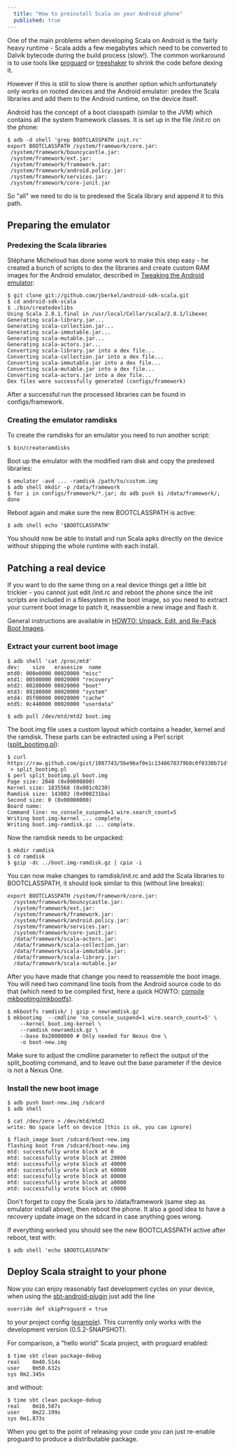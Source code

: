 ```yaml
---
  title: "How to preinstall Scala on your Android phone"
  published: true
---
```


One of the main problems when developing Scala on Android is the fairly heavy
runtime - Scala adds a few megabytes which need to be converted to Dalvik
bytecode during the build process (slow!). The common workaround is to use tools like
[proguard][] or [treeshaker][] to shrink the code before dexing it.

However if this is still to slow there is another option which unfortunately
only works on rooted devices and the Android emulator: predex the Scala
libraries and add them to the Android runtime, on the device itself.

Android has the concept of a boot classpath (similar to the JVM) which contains
all the system framework classes. It is set up in the file /init.rc on the
phone:

    $ adb -d shell 'grep BOOTCLASSPATH init.rc'
    export BOOTCLASSPATH /system/framework/core.jar:
     /system/framework/bouncycastle.jar:
     /system/framework/ext.jar:
     /system/framework/framework.jar:
     /system/framework/android.policy.jar:
     /system/framework/services.jar:
     /system/framework/core-junit.jar

So "all" we need to do is to predexed the Scala library and append it to this path.

## Preparing the emulator

### Predexing the Scala libraries

St&eacute;phane Micheloud has done some work to make this step easy - he created
a bunch of scripts to dex the libraries and create custom RAM images for the Android emulator, described in
[Tweaking the Android emulator][]:

    $ git clone git://github.com/jberkel/android-sdk-scala.git
    $ cd android-sdk-scala
    $ ./bin/createdexlibs
    Using Scala 2.8.1.final in /usr/local/Cellar/scala/2.8.1/libexec
    Generating scala-library.jar...
    Generating scala-collection.jar...
    Generating scala-immutable.jar...
    Generating scala-mutable.jar...
    Generating scala-actors.jar...
    Converting scala-library.jar into a dex file...
    Converting scala-collection.jar into a dex file...
    Converting scala-immutable.jar into a dex file...
    Converting scala-mutable.jar into a dex file...
    Converting scala-actors.jar into a dex file...
    Dex files were successfully generated (configs/framework)

After a successful run the processed libraries can be found in
configs/framework.

### Creating the emulator ramdisks

To create the ramdisks for an emulator you need to run another script:

    $ bin/createramdisks

Boot up the emulator with the modified ram disk and copy the predexed libraries:

    $ emulator -avd ... -ramdisk /path/to/custom.img
    $ adb shell mkdir -p /data/framework
    $ for i in configs/framework/*.jar; do adb push $i /data/framework/; done

Reboot again and make sure the new BOOTCLASSPATH is active:

    $ adb shell echo '$BOOTCLASSPATH'

You should now be able to install and run Scala apks directly on the device
without shipping the whole runtime with each install.

## Patching a real device

If you want to do the same thing on a real device things get a little bit trickier -
you cannot just edit /init.rc and reboot the phone since the init scripts are
included in a filesystem in the boot image, so you need to extract your current
boot image to patch it, reassemble a new image and flash it.

General instructions are available in [HOWTO: Unpack, Edit, and Re-Pack Boot Images][].

### Extract your current boot image

    $ adb shell 'cat /proc/mtd'
    dev:    size   erasesize  name
    mtd0: 000e0000 00020000 "misc"
    mtd1: 00500000 00020000 "recovery"
    mtd2: 00280000 00020000 "boot"
    mtd3: 09100000 00020000 "system"
    mtd4: 05f00000 00020000 "cache"
    mtd5: 0c440000 00020000 "userdata"

    $ adb pull /dev/mtd/mtd2 boot.img

The boot.img file uses a custom layout which contains a header, kernel and the
ramdisk. These parts can be extracted using a Perl script ([split_bootimg.pl][]):

    $ curl https://raw.github.com/gist/1087743/5be96af0e1c1346678379b0c0f0330b71df51f25/split_bootimg.pl
     > split_bootimg.pl
    $ perl split_bootimg.pl boot.img
    Page size: 2048 (0x00000800)
    Kernel size: 1835568 (0x001c0230)
    Ramdisk size: 143802 (0x000231ba)
    Second size: 0 (0x00000000)
    Board name:
    Command line: no_console_suspend=1 wire.search_count=5
    Writing boot.img-kernel ... complete.
    Writing boot.img-ramdisk.gz ... complete.

Now the ramdisk needs to be unpacked:

    $ mkdir ramdisk
    $ cd ramdisk
    $ gzip -dc ../boot.img-ramdisk.gz | cpio -i

You can now make changes to ramdisk/init.rc and add the Scala libraries to
BOOTCLASSPATH, it should look similar to this (without line breaks):

    export BOOTCLASSPATH /system/framework/core.jar:
      /system/framework/bouncycastle.jar:
      /system/framework/ext.jar:
      /system/framework/framework.jar:
      /system/framework/android.policy.jar:
      /system/framework/services.jar:
      /system/framework/core-junit.jar:
      /data/framework/scala-actors.jar:
      /data/framework/scala-collection.jar:
      /data/framework/scala-immutable.jar:
      /data/framework/scala-library.jar:
      /data/framework/scala-mutable.jar

After you have made that change you need to reassemble the boot image. You will
need two command line tools from the Android source code to do that (which need to be
compiled first, here a quick HOWTO: [compile mkbootimg/mkbootfs][]).

    $ mkbootfs ramdisk/ | gzip > newramdisk.gz
    $ mkbootimg  --cmdline 'no_console_suspend=1 wire.search_count=5' \
        --kernel boot.img-kernel \
        --ramdisk newramdisk.gz \
        --base 0x20000000 # Only needed for Nexus One \
        -o boot-new.img

Make sure to adjust the cmdline parameter to reflect the output of the
split\_bootimg command, and to leave out the base parameter if the device is not
a Nexus One.

### Install the new boot image

    $ adb push boot-new.img /sdcard
    $ adb shell

    $ cat /dev/zero > /dev/mtd/mtd2
    write: No space left on device [this is ok, you can ignore]

    $ flash_image boot /sdcard/boot-new.img
    flashing boot from /sdcard/boot-new.img
    mtd: successfully wrote block at 0
    mtd: successfully wrote block at 20000
    mtd: successfully wrote block at 40000
    mtd: successfully wrote block at 60000
    mtd: successfully wrote block at 80000
    mtd: successfully wrote block at a0000
    mtd: successfully wrote block at c0000


Don't forget to copy the Scala jars to /data/framework (same step as emulator
install above), then reboot the phone. It also a good idea to have a recovery update
image on the sdcard in case anything goes wrong.

If everything worked you should see the new BOOTCLASSPATH active after reboot,
test with:

    $ adb shell 'echo $BOOTCLASSPATH'

## Deploy Scala straight to your phone

Now you can enjoy reasonably fast development cycles on your device, when
using the [sbt-android-plugin][] just add the line

    override def skipProguard = true

to your project config ([example][project.scala]). This currently only works
with the development version (0.5.2-SNAPSHOT).

For comparison, a "hello world" Scala project, with proguard enabled:

    $ time sbt clean package-debug
    real    0m40.514s
    user    0m50.632s
    sys 0m2.345s

and without:

    $ time sbt clean package-debug
    real    0m16.507s
    user    0m22.199s
    sys 0m1.873s


When you get to the point of releasing your code you can just re-enable
proguard to produce a distributable package.

[treeshaker]: http://code.google.com/p/treeshaker/
[proguard]: http://proguard.sourceforge.net/
[split_bootimg.pl]: https://gist.github.com/1087743
[Tweaking the Android emulator]: http://lamp.epfl.ch/~michelou/android/emulator-android-sdk.html
[HOWTO: Unpack, Edit, and Re-Pack Boot Images]: http://android-dls.com/wiki/index.php?title=HOWTO:_Unpack%2C_Edit%2C_and_Re-Pack_Boot_Images
[compile mkbootimg/mkbootfs]: https://gist.github.com/1087757
[sbt-android-plugin]: https://github.com/jberkel/android-plugin
[project.scala]: https://gist.github.com/1087819
